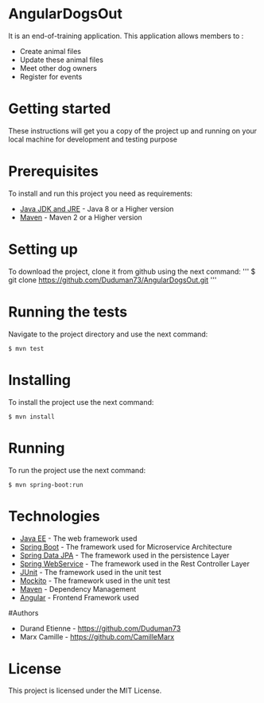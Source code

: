# AngularDogsOut

It is an end-of-training application. 
This application allows members to :
- Create animal files
- Update these animal files
- Meet other dog owners
- Register for events

# Getting started
These instructions will get you a copy of the project up and running on your local machine for development and testing purpose

  # Prerequisites
  To install and run this project you need as requirements:

  * [Java JDK and JRE](https://www.java.com/fr/download/) - Java 8 or a Higher version
  * [Maven](https://maven.apache.org/) - Maven 2 or a Higher version

  # Setting up
  To download the project, clone it from github using the next command:
  '''
   $ git clone https://github.com/Duduman73/AngularDogsOut.git
   '''
 
 # Running the tests
 Navigate to the project directory and use the next command:

```
$ mvn test 
```

# Installing
To install the project use the next command:

```
$ mvn install
```

# Running
To run the project use the next command:

```
$ mvn spring-boot:run
```

# Technologies
* [Java EE](https://www.oracle.com/technetwork/java/javaee/overview/index.html) - The web framework used
* [Spring Boot](https://spring.io/projects/spring-boot) - The framework used for Microservice Architecture
* [Spring Data JPA](https://spring.io/projects/spring-data-jpa) - The framework used in the persistence Layer
* [Spring WebService](https://spring.io/projects/spring-ws) - The framework used in the Rest Controller Layer
* [JUnit](https://junit.org/junit5/) - The framework used in the unit test
* [Mockito](https://site.mockito.org/) - The framework used in the unit test
* [Maven](https://maven.apache.org/) - Dependency Management
* [Angular](https://angular.org/) - Frontend Framework used

#Authors
* Durand Etienne - https://github.com/Duduman73
* Marx Camille - https://github.com/CamilleMarx

# License
This project is licensed under the MIT License.
